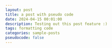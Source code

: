 ```yaml
---
layout: post
title: a post with pseudo code
date: 2024-04-15 00:01:00
description: Testing out this post feature :)
tags: formatting code
categories: sample-posts
pseudocode: false
---
```


